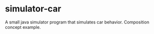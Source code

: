 # simulator-car

A small java simulator program that simulates car behavior. Composition concept example.
